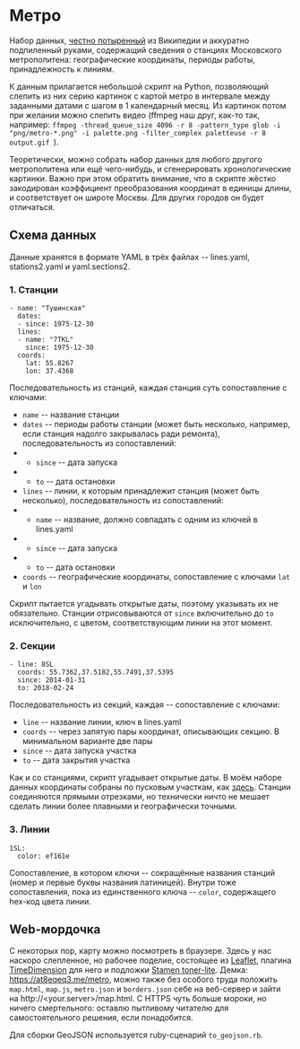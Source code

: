 # Метро

Набор данных, [честно потыренный](https://ru.wikipedia.org/wiki/%D0%A1%D0%BF%D0%B8%D1%81%D0%BE%D0%BA_%D1%81%D1%82%D0%B0%D0%BD%D1%86%D0%B8%D0%B9_%D0%9C%D0%BE%D1%81%D0%BA%D0%BE%D0%B2%D1%81%D0%BA%D0%BE%D0%B3%D0%BE_%D0%BC%D0%B5%D1%82%D1%80%D0%BE%D0%BF%D0%BE%D0%BB%D0%B8%D1%82%D0%B5%D0%BD%D0%B0,_%D0%9C%D0%BE%D1%81%D0%BA%D0%BE%D0%B2%D1%81%D0%BA%D0%BE%D0%B3%D0%BE_%D0%BC%D0%BE%D0%BD%D0%BE%D1%80%D0%B5%D0%BB%D1%8C%D1%81%D0%B0_%D0%B8_%D0%9C%D0%A6%D0%9A) из Википедии и аккуратно подпиленный руками, содержащий сведения о станциях Московского метрополитена: географические координаты, периоды работы, принадлежность к линиям.

К данным прилагается небольшой скрипт на Python, позволяющий слепить из них серию картинок с картой метро в интервале между заданными датами с шагом в 1 календарный месяц. Из картинок потом при желании можно слепить видео (ffmpeg наш друг, как-то так, например: `ffmpeg -thread_queue_size 4096 -r 8 -pattern_type glob -i "png/metro-*.png" -i palette.png -filter_complex paletteuse -r 8 output.gif
`).

Теоретически, можно собрать набор данных для любого другого метрополитена или ещё чего-нибудь, и сгенерировать хронологические картинки. Важно при этом обратить внимание, что в скрипте жёстко закодирован коэффициент преобразования координат в единицы длины, и соответствует он широте Москвы. Для других городов он будет отличаться.

## Схема данных

Данные хранятся в формате YAML в трёх файлах -- lines.yaml, stations2.yaml и yaml.sections2.

### 1. Станции

    - name: "Тушинская"
      dates:
      - since: 1975-12-30
      lines:
      - name: "7TKL"
        since: 1975-12-30
      coords:
        lat: 55.8267
        lon: 37.4368

Последовательность из станций, каждая станция суть сопоставление с ключами:

* `name` -- название станции
* `dates` -- периоды работы станции (может быть несколько, например, если станция надолго закрывалась ради ремонта), последовательность из сопоставлений:
* * `since` -- дата запуска
* * `to` -- дата остановки
* `lines` -- линии, к которым принадлежит станция (может быть несколько), последовательность из сопоставлений:
* * `name` -- название, должно совпадать с одним из ключей в lines.yaml
* * `since` -- дата запуска
* * `to` -- дата остановки
* `coords` -- географические координаты, сопоставление с ключами `lat` и `lon`

Скрипт пытается угадывать открытые даты, поэтому указывать их не обязательно. Станции отрисовываются от `since` включительно до `to` исключительно, с цветом, соответствующим линии на этот момент.

### 2. Секции

    - line: 8SL
      coords: 55.7362,37.5182,55.7491,37.5395
      since: 2014-01-31
      to: 2018-02-24

Последовательность из секций, каждая -- сопоставление с ключами:

* `line` -- название линии, ключ в lines.yaml
* `coords` -- через запятую пары координат, описывающих секцию. В минимальном варианте две пары
* `since` -- дата запуска участка
* `to` -- дата закрытия участка

Как и со станциями, скрипт угадывает открытые даты. В моём наборе данных координаты собраны по пусковым участкам, как [здесь](https://ru.wikipedia.org/wiki/%D0%A1%D0%BF%D0%B8%D1%81%D0%BE%D0%BA_%D0%BF%D1%83%D1%81%D0%BA%D0%BE%D0%B2%D1%8B%D1%85_%D1%83%D1%87%D0%B0%D1%81%D1%82%D0%BA%D0%BE%D0%B2_%D0%B8_%D0%BD%D0%BE%D0%B2%D1%8B%D1%85_%D1%81%D1%82%D0%B0%D0%BD%D1%86%D0%B8%D0%B9_%D0%9C%D0%BE%D1%81%D0%BA%D0%BE%D0%B2%D1%81%D0%BA%D0%BE%D0%B3%D0%BE_%D0%BC%D0%B5%D1%82%D1%80%D0%BE%D0%BF%D0%BE%D0%BB%D0%B8%D1%82%D0%B5%D0%BD%D0%B0).  Станции соединяются прямыми отрезками, но технически ничто не мешает сделать линии более плавными и географически точными.

### 3. Линии

    1SL:
      color: ef161e

Сопоставление, в котором ключи -- сокращённые названия станций (номер и первые буквы названия латиницей). Внутри тоже сопоставления, пока из единственного ключа -- `color`, содержащего hex-код цвета линии.

## Web-мордочка

С некоторых пор, карту можно посмотреть в браузере. Здесь у нас наскоро слепленное, но рабочее поделие, состоящее из [Leaflet](https://leafletjs.com/), плагина [TimeDimension](https://github.com/socib/Leaflet.TimeDimension) для него и подложки [Stamen toner-lite](http://maps.stamen.com/). Демка: https://at8eqeq3.me/metro, можно также без особого труда положить `map.html`, `map.js`, `metro.json` и `borders.json` себе на веб-сервер и зайти на http://<your.server>/map.html. С HTTPS чуть больше мороки, но ничего смертельного: оставлю пытливому читателю для самостоятельного решения, если понадобится.

Для сборки GeoJSON используется ruby-сценарий `to_geojson.rb`.
